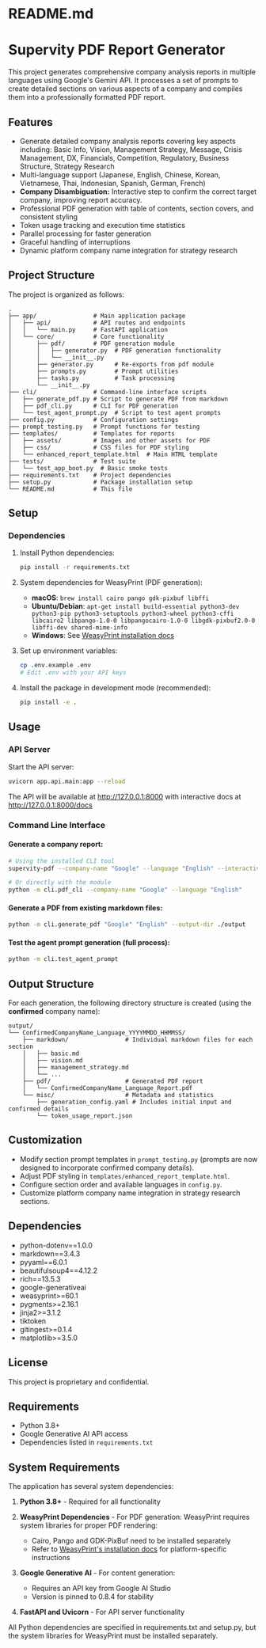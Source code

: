 # README.md
# Supervity PDF Report Generator

This project generates comprehensive company analysis reports in multiple languages using Google's Gemini API. It processes a set of prompts to create detailed sections on various aspects of a company and compiles them into a professionally formatted PDF report.

## Features

- Generate detailed company analysis reports covering key aspects including: Basic Info, Vision, Management Strategy, Message, Crisis Management, DX, Financials, Competition, Regulatory, Business Structure, Strategy Research
- Multi-language support (Japanese, English, Chinese, Korean, Vietnamese, Thai, Indonesian, Spanish, German, French)
- **Company Disambiguation:** Interactive step to confirm the correct target company, improving report accuracy.
- Professional PDF generation with table of contents, section covers, and consistent styling
- Token usage tracking and execution time statistics
- Parallel processing for faster generation
- Graceful handling of interruptions
- Dynamic platform company name integration for strategy research

## Project Structure

The project is organized as follows:

```
.
├── app/                # Main application package
│   ├── api/            # API routes and endpoints
│   │   └── main.py     # FastAPI application
│   └── core/           # Core functionality
│       ├── pdf/        # PDF generation module
│       │   ├── generator.py  # PDF generation functionality
│       │   └── __init__.py
│       ├── generator.py      # Re-exports from pdf module
│       ├── prompts.py        # Prompt utilities
│       ├── tasks.py          # Task processing
│       └── __init__.py
├── cli/                # Command-line interface scripts
│   ├── generate_pdf.py # Script to generate PDF from markdown
│   ├── pdf_cli.py      # CLI for PDF generation
│   └── test_agent_prompt.py  # Script to test agent prompts
├── config.py           # Configuration settings
├── prompt_testing.py   # Prompt functions for testing
├── templates/          # Templates for reports
│   ├── assets/         # Images and other assets for PDF
│   ├── css/            # CSS files for PDF styling
│   └── enhanced_report_template.html  # Main HTML template
├── tests/              # Test suite
│   └── test_app_boot.py  # Basic smoke tests
├── requirements.txt    # Project dependencies
├── setup.py            # Package installation setup
└── README.md           # This file
```

## Setup

### Dependencies

1. Install Python dependencies:
   ```bash
   pip install -r requirements.txt
   ```

2. System dependencies for WeasyPrint (PDF generation):
   - **macOS**: `brew install cairo pango gdk-pixbuf libffi`
   - **Ubuntu/Debian**: `apt-get install build-essential python3-dev python3-pip python3-setuptools python3-wheel python3-cffi libcairo2 libpango-1.0-0 libpangocairo-1.0-0 libgdk-pixbuf2.0-0 libffi-dev shared-mime-info`
   - **Windows**: See [WeasyPrint installation docs](https://doc.courtbouillon.org/weasyprint/stable/first_steps.html#windows)

3. Set up environment variables:
   ```bash
   cp .env.example .env
   # Edit .env with your API keys
   ```

4. Install the package in development mode (recommended):
   ```bash
   pip install -e .
   ```

## Usage

### API Server

Start the API server:
```bash
uvicorn app.api.main:app --reload
```

The API will be available at http://127.0.0.1:8000 with interactive docs at http://127.0.0.1:8000/docs

### Command Line Interface

#### Generate a company report:
```bash
# Using the installed CLI tool
supervity-pdf --company-name "Google" --language "English" --interactive

# Or directly with the module
python -m cli.pdf_cli --company-name "Google" --language "English"
```

#### Generate a PDF from existing markdown files:
```bash
python -m cli.generate_pdf "Google" "English" --output-dir ./output
```

#### Test the agent prompt generation (full process):
```bash
python -m cli.test_agent_prompt
```

## Output Structure

For each generation, the following directory structure is created (using the **confirmed** company name):

```
output/
└── ConfirmedCompanyName_Language_YYYYMMDD_HHMMSS/
    ├── markdown/                # Individual markdown files for each section
    │   ├── basic.md
    │   ├── vision.md
    │   ├── management_strategy.md
    │   └── ...
    ├── pdf/                     # Generated PDF report
    │   └── ConfirmedCompanyName_Language_Report.pdf
    └── misc/                    # Metadata and statistics
        ├── generation_config.yaml # Includes initial input and confirmed details
        └── token_usage_report.json
```

## Customization

- Modify section prompt templates in `prompt_testing.py` (prompts are now designed to incorporate confirmed company details).
- Adjust PDF styling in `templates/enhanced_report_template.html`.
- Configure section order and available languages in `config.py`.
- Customize platform company name integration in strategy research sections.

## Dependencies

- python-dotenv==1.0.0
- markdown==3.4.3
- pyyaml==6.0.1
- beautifulsoup4==4.12.2
- rich==13.5.3
- google-generativeai
- weasyprint>=60.1
- pygments>=2.16.1
- jinja2>=3.1.2
- tiktoken
- gitingest>=0.1.4
- matplotlib>=3.5.0

## License

This project is proprietary and confidential.

## Requirements

- Python 3.8+
- Google Generative AI API access
- Dependencies listed in `requirements.txt`

## System Requirements

The application has several system dependencies:

1. **Python 3.8+** - Required for all functionality

2. **WeasyPrint Dependencies** - For PDF generation:
   WeasyPrint requires system libraries for proper PDF rendering:
   - Cairo, Pango and GDK-PixBuf need to be installed separately
   - Refer to [WeasyPrint's installation docs](https://doc.courtbouillon.org/weasyprint/stable/first_steps.html) for platform-specific instructions
   
3. **Google Generative AI** - For content generation:
   - Requires an API key from Google AI Studio
   - Version is pinned to 0.8.4 for stability

4. **FastAPI and Uvicorn** - For API server functionality

All Python dependencies are specified in requirements.txt and setup.py, but the system libraries for WeasyPrint must be installed separately.
